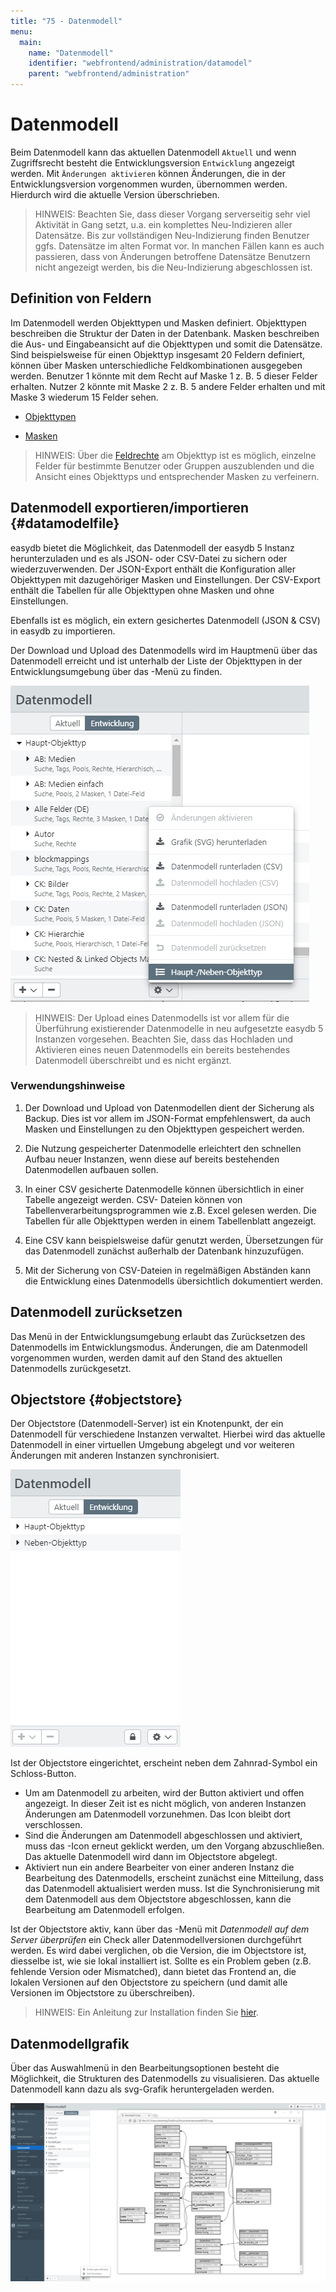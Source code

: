 ```yaml
---
title: "75 - Datenmodell"
menu:
  main:
    name: "Datenmodell"
    identifier: "webfrontend/administration/datamodel"
    parent: "webfrontend/administration"
---
```

# Datenmodell

Beim Datenmodell kann das aktuellen Datenmodell <code class="tab">Aktuell</code> und wenn Zugriffsrecht besteht die Entwicklungsversion <code class="tab">Entwicklung</code> angezeigt werden. Mit <code class="button">Änderungen aktivieren</code> können Änderungen, die in der Entwicklungsversion vorgenommen wurden, übernommen werden. Hierdurch wird die aktuelle Version überschrieben.

> HINWEIS: Beachten Sie, dass dieser Vorgang serverseitig sehr viel Aktivität in Gang setzt, u.a. ein komplettes Neu-Indizieren aller Datensätze. Bis zur vollständigen Neu-Indizierung finden Benutzer ggfs. Datensätze im alten Format vor. In manchen Fällen kann es auch passieren, dass von Änderungen betroffene Datensätze Benutzern nicht angezeigt werden, bis die Neu-Indizierung abgeschlossen ist.

## Definition von Feldern

Im Datenmodell werden Objekttypen und Masken definiert. Objekttypen beschreiben die Struktur der Daten in der Datenbank. Masken beschreiben die Aus- und Eingabeansicht auf die Objekttypen und somit die Datensätze. Sind beispielsweise für einen Objekttyp insgesamt 20 Feldern definiert, können über Masken unterschiedliche Feldkombinationen ausgegeben werden. Benutzer 1 könnte mit dem Recht auf Maske 1 z. B. 5 dieser Felder erhalten. Nutzer 2 könnte mit Maske 2 z. B. 5 andere Felder erhalten und mit  Maske 3 wiederum 15 Felder sehen.

* [Objekttypen](objecttype)

* [Masken](mask)

> HINWEIS: Über die [Feldrechte](../../rightsmanagement/objecttypes) am Objekttyp ist es möglich, einzelne Felder für bestimmte Benutzer oder Gruppen auszublenden und die Ansicht eines Objekttyps und entsprechender Masken zu verfeinern.

## Datenmodell exportieren/importieren {#datamodelfile}

easydb bietet die Möglichkeit, das Datenmodell der easydb 5 Instanz herunterzuladen und es als JSON- oder CSV-Datei zu sichern oder wiederzuverwenden. Der JSON-Export enthält die Konfiguration aller Objekttypen mit dazugehöriger Masken und Einstellungen. Der CSV-Export enthält die Tabellen für alle Objekttypen ohne Masken und ohne Einstellungen.

Ebenfalls ist es möglich, ein extern gesichertes Datenmodell (JSON & CSV) in easydb zu importieren.

Der Download und Upload des Datenmodells wird im Hauptmenü über das Datenmodell erreicht und ist unterhalb der Liste der Objekttypen in der Entwicklungsumgebung über das <i class="fa fa-cog"></i>-Menü zu finden.

![](datamodel_load_de.jpg)

> HINWEIS: Der Upload eines Datenmodells ist vor allem für die Überführung existierender Datenmodelle in neu aufgesetzte easydb 5 Instanzen vorgesehen. Beachten Sie, dass das Hochladen und Aktivieren eines neuen Datenmodells ein bereits bestehendes Datenmodell überschreibt und es nicht ergänzt.

### Verwendungshinweise

1. Der Download und Upload von Datenmodellen dient der Sicherung als Backup. Dies ist vor allem im JSON-Format empfehlenswert, da auch Masken und Einstellungen zu den Objekttypen gespeichert werden.

2. Die Nutzung gespeicherter Datenmodelle erleichtert den schnellen Aufbau neuer Instanzen, wenn diese auf bereits bestehenden Datenmodellen aufbauen sollen.

3. In einer CSV gesicherte Datenmodelle können übersichtlich in einer Tabelle angezeigt werden. CSV- Dateien können von Tabellenverarbeitungsprogrammen wie z.B. Excel gelesen werden. Die Tabellen für alle Objekttypen werden in einem Tabellenblatt angezeigt.

4. Eine CSV kann beispielsweise dafür genutzt werden, Übersetzungen für das Datenmodell zunächst außerhalb der Datenbank hinzuzufügen.

5. Mit der Sicherung von CSV-Dateien in regelmäßigen Abständen kann die Entwicklung eines Datenmodells übersichtlich dokumentiert werden.


## Datenmodell zurücksetzen

Das Menü in der Entwicklungsumgebung erlaubt das Zurücksetzen des Datenmodells im Entwicklungsmodus. Änderungen, die am Datenmodell vorgenommen wurden, werden damit auf den Stand des aktuellen Datenmodells zurückgesetzt.

## Objectstore {#objectstore}

Der Objectstore (Datenmodell-Server) ist ein Knotenpunkt, der ein Datenmodell für verschiedene Instanzen verwaltet. Hierbei wird das aktuelle Datenmodell in einer virtuellen Umgebung abgelegt und vor weiteren Änderungen mit anderen Instanzen synchronisiert.

![](objectstore_de.jpg)

Ist der Objectstore eingerichtet, erscheint neben dem Zahnrad-Symbol ein Schloss-Button.

* Um am Datenmodell zu arbeiten, wird der Button aktiviert und offen <i class="fa fa-unlock"> </i> angezeigt. In dieser Zeit ist es nicht möglich, von anderen Instanzen Änderungen am Datenmodell vorzunehmen. Das Icon bleibt dort verschlossen.
* Sind die Änderungen am Datenmodell abgeschlossen und aktiviert, muss das <i class="fa fa-unlock"> </i>-Icon erneut geklickt werden, um den Vorgang abzuschließen. Das aktuelle Datenmodell wird dann im Objectstore abgelegt.
* Aktiviert nun ein andere Bearbeiter von einer anderen Instanz die Bearbeitung des Datenmodells, erscheint zunächst eine Mitteilung, dass das Datenmodell aktualisiert werden muss. Ist die Synchronisierung mit dem Datenmodell aus dem Objectstore abgeschlossen, kann die Bearbeitung am Datenmodell erfolgen.

Ist der Objectstore aktiv, kann über das <i class="fa fa-cog"> </i>-Menü mit _Datenmodell auf dem Server überprüfen_ ein Check aller Datenmodellversionen durchgeführt werden. Es wird dabei verglichen, ob die Version, die im Objectstore ist, diesselbe ist, wie sie lokal installiert ist. Sollte es ein Problem geben (z.B. fehlende Version oder Mismatched), dann bietet das Frontend an, die lokalen Versionen auf den Objectstore zu speichern (und damit alle Versionen im Objectstore zu überschreiben).

> HINWEIS: Ein Anleitung zur Installation finden Sie [hier](/en/sysadmin/konfiguration/fylr.yml/).

## Datenmodellgrafik

Über das Auswahlmenü in den Bearbeitungsoptionen besteht die Möglichkeit, die Strukturen des Datenmodells zu visualisieren. Das aktuelle Datenmodell kann dazu als svg-Grafik heruntergeladen werden.

![Grafikausgabe des Datenmodells](svg_datamodel.jpg)
